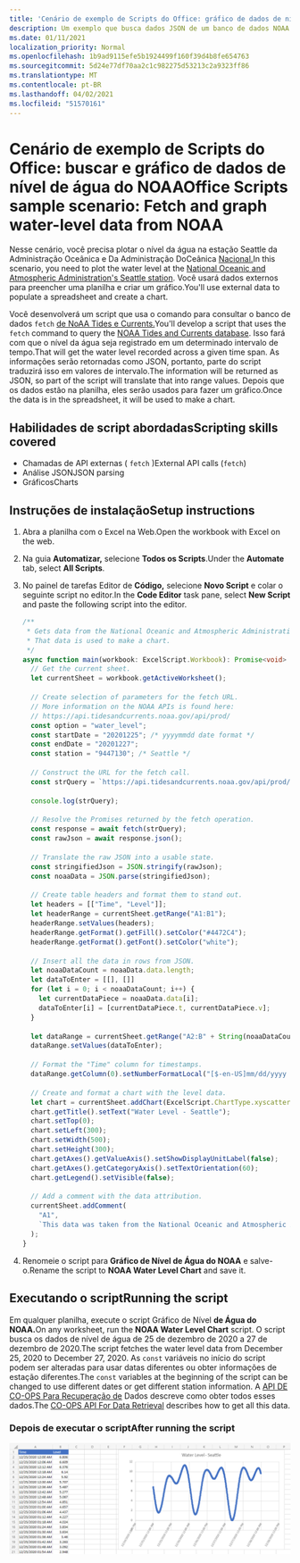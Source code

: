 ```yaml
---
title: 'Cenário de exemplo de Scripts do Office: gráfico de dados de nível de água do NOAA'
description: Um exemplo que busca dados JSON de um banco de dados NOAA e os usa para criar um gráfico.
ms.date: 01/11/2021
localization_priority: Normal
ms.openlocfilehash: 1b9ad9115efe5b1924499f160f39d4b8fe654763
ms.sourcegitcommit: 5d24e77df70aa2c1c982275d53213c2a9323ff86
ms.translationtype: MT
ms.contentlocale: pt-BR
ms.lasthandoff: 04/02/2021
ms.locfileid: "51570161"
---
```

# <a name="office-scripts-sample-scenario-fetch-and-graph-water-level-data-from-noaa"></a><span data-ttu-id="5e80f-103">Cenário de exemplo de Scripts do Office: buscar e gráfico de dados de nível de água do NOAA</span><span class="sxs-lookup"><span data-stu-id="5e80f-103">Office Scripts sample scenario: Fetch and graph water-level data from NOAA</span></span>

<span data-ttu-id="5e80f-104">Nesse cenário, você precisa plotar o nível da água na estação Seattle da Administração Oceânica e Da Administração DoCeânica [Nacional.](https://tidesandcurrents.noaa.gov/stationhome.html?id=9447130)</span><span class="sxs-lookup"><span data-stu-id="5e80f-104">In this scenario, you need to plot the water level at the [National Oceanic and Atmospheric Administration's Seattle station](https://tidesandcurrents.noaa.gov/stationhome.html?id=9447130).</span></span> <span data-ttu-id="5e80f-105">Você usará dados externos para preencher uma planilha e criar um gráfico.</span><span class="sxs-lookup"><span data-stu-id="5e80f-105">You'll use external data to populate a spreadsheet and create a chart.</span></span>

<span data-ttu-id="5e80f-106">Você desenvolverá um script que usa o comando para consultar o banco de dados `fetch` [de NoAA Tides e Currents.](https://tidesandcurrents.noaa.gov/)</span><span class="sxs-lookup"><span data-stu-id="5e80f-106">You'll develop a script that uses the `fetch` command to query the [NOAA Tides and Currents database](https://tidesandcurrents.noaa.gov/).</span></span> <span data-ttu-id="5e80f-107">Isso fará com que o nível da água seja registrado em um determinado intervalo de tempo.</span><span class="sxs-lookup"><span data-stu-id="5e80f-107">That will get the water level recorded across a given time span.</span></span> <span data-ttu-id="5e80f-108">As informações serão retornadas como JSON, portanto, parte do script traduzirá isso em valores de intervalo.</span><span class="sxs-lookup"><span data-stu-id="5e80f-108">The information will be returned as JSON, so part of the script will translate that into range values.</span></span> <span data-ttu-id="5e80f-109">Depois que os dados estão na planilha, eles serão usados para fazer um gráfico.</span><span class="sxs-lookup"><span data-stu-id="5e80f-109">Once the data is in the spreadsheet, it will be used to make a chart.</span></span>

## <a name="scripting-skills-covered"></a><span data-ttu-id="5e80f-110">Habilidades de script abordadas</span><span class="sxs-lookup"><span data-stu-id="5e80f-110">Scripting skills covered</span></span>

- <span data-ttu-id="5e80f-111">Chamadas de API externas ( `fetch` )</span><span class="sxs-lookup"><span data-stu-id="5e80f-111">External API calls (`fetch`)</span></span>
- <span data-ttu-id="5e80f-112">Análise JSON</span><span class="sxs-lookup"><span data-stu-id="5e80f-112">JSON parsing</span></span>
- <span data-ttu-id="5e80f-113">Gráficos</span><span class="sxs-lookup"><span data-stu-id="5e80f-113">Charts</span></span>

## <a name="setup-instructions"></a><span data-ttu-id="5e80f-114">Instruções de instalação</span><span class="sxs-lookup"><span data-stu-id="5e80f-114">Setup instructions</span></span>

1. <span data-ttu-id="5e80f-115">Abra a planilha com o Excel na Web.</span><span class="sxs-lookup"><span data-stu-id="5e80f-115">Open the workbook with Excel on the web.</span></span>

1. <span data-ttu-id="5e80f-116">Na guia **Automatizar,** selecione **Todos os Scripts**.</span><span class="sxs-lookup"><span data-stu-id="5e80f-116">Under the **Automate** tab, select **All Scripts**.</span></span>

1. <span data-ttu-id="5e80f-117">No painel de tarefas Editor de **Código,** selecione **Novo Script** e colar o seguinte script no editor.</span><span class="sxs-lookup"><span data-stu-id="5e80f-117">In the **Code Editor** task pane, select **New Script** and paste the following script into the editor.</span></span>

    ```TypeScript
    /**
     * Gets data from the National Oceanic and Atmospheric Administration's Tides and Currents database. 
     * That data is used to make a chart.
     */
    async function main(workbook: ExcelScript.Workbook): Promise<void> {
      // Get the current sheet.
      let currentSheet = workbook.getActiveWorksheet();
    
      // Create selection of parameters for the fetch URL.
      // More information on the NOAA APIs is found here: 
      // https://api.tidesandcurrents.noaa.gov/api/prod/
      const option = "water_level";
      const startDate = "20201225"; /* yyyymmdd date format */
      const endDate = "20201227";
      const station = "9447130"; /* Seattle */
    
      // Construct the URL for the fetch call.
      const strQuery = `https://api.tidesandcurrents.noaa.gov/api/prod/datagetter?product=${option}&begin_date=${startDate}&end_date=${endDate}&datum=MLLW&station=${station}&units=english&time_zone=gmt&application=NOS.COOPS.TAC.WL&format=json`;
    
      console.log(strQuery);
    
      // Resolve the Promises returned by the fetch operation.
      const response = await fetch(strQuery);
      const rawJson = await response.json();
    
      // Translate the raw JSON into a usable state.
      const stringifiedJson = JSON.stringify(rawJson);
      const noaaData = JSON.parse(stringifiedJson);
    
      // Create table headers and format them to stand out.
      let headers = [["Time", "Level"]];
      let headerRange = currentSheet.getRange("A1:B1");
      headerRange.setValues(headers);
      headerRange.getFormat().getFill().setColor("#4472C4");
      headerRange.getFormat().getFont().setColor("white");
    
      // Insert all the data in rows from JSON.
      let noaaDataCount = noaaData.data.length;
      let dataToEnter = [[], []]
      for (let i = 0; i < noaaDataCount; i++) {
        let currentDataPiece = noaaData.data[i];
        dataToEnter[i] = [currentDataPiece.t, currentDataPiece.v];
      }
    
      let dataRange = currentSheet.getRange("A2:B" + String(noaaDataCount + 1)); /* +1 to account for the title row */
      dataRange.setValues(dataToEnter);
      
      // Format the "Time" column for timestamps.
      dataRange.getColumn(0).setNumberFormatLocal("[$-en-US]mm/dd/yyyy hh:mm AM/PM;@");
    
      // Create and format a chart with the level data.
      let chart = currentSheet.addChart(ExcelScript.ChartType.xyscatterSmooth,dataRange);
      chart.getTitle().setText("Water Level - Seattle");
      chart.setTop(0);
      chart.setLeft(300);
      chart.setWidth(500);
      chart.setHeight(300);
      chart.getAxes().getValueAxis().setShowDisplayUnitLabel(false);
      chart.getAxes().getCategoryAxis().setTextOrientation(60);
      chart.getLegend().setVisible(false);

      // Add a comment with the data attribution.
      currentSheet.addComment(
        "A1", 
        `This data was taken from the National Oceanic and Atmospheric Administration's Tides and Currents database on ${new Date(Date.now())}.`
      );
    }
    ```

1. <span data-ttu-id="5e80f-118">Renomeie o script para **Gráfico de Nível de Água do NOAA** e salve-o.</span><span class="sxs-lookup"><span data-stu-id="5e80f-118">Rename the script to **NOAA Water Level Chart** and save it.</span></span>

## <a name="running-the-script"></a><span data-ttu-id="5e80f-119">Executando o script</span><span class="sxs-lookup"><span data-stu-id="5e80f-119">Running the script</span></span>

<span data-ttu-id="5e80f-120">Em qualquer planilha, execute o script Gráfico de Nível **de Água do NOAA.**</span><span class="sxs-lookup"><span data-stu-id="5e80f-120">On any worksheet, run the **NOAA Water Level Chart** script.</span></span> <span data-ttu-id="5e80f-121">O script busca os dados de nível de água de 25 de dezembro de 2020 a 27 de dezembro de 2020.</span><span class="sxs-lookup"><span data-stu-id="5e80f-121">The script fetches the water level data from December 25, 2020 to December 27, 2020.</span></span> <span data-ttu-id="5e80f-122">As `const` variáveis no início do script podem ser alteradas para usar datas diferentes ou obter informações de estação diferentes.</span><span class="sxs-lookup"><span data-stu-id="5e80f-122">The `const` variables at the beginning of the script can be changed to use different dates or get different station information.</span></span> <span data-ttu-id="5e80f-123">A [API DE CO-OPS Para Recuperação de](https://api.tidesandcurrents.noaa.gov/api/prod/) Dados descreve como obter todos esses dados.</span><span class="sxs-lookup"><span data-stu-id="5e80f-123">The [CO-OPS API For Data Retrieval](https://api.tidesandcurrents.noaa.gov/api/prod/) describes how to get all this data.</span></span>

### <a name="after-running-the-script"></a><span data-ttu-id="5e80f-124">Depois de executar o script</span><span class="sxs-lookup"><span data-stu-id="5e80f-124">After running the script</span></span>

![A planilha após a execução do script mostra alguns dados de nível de água e um gráfico.](../../images/scenario-noaa-water-level-after.png)
